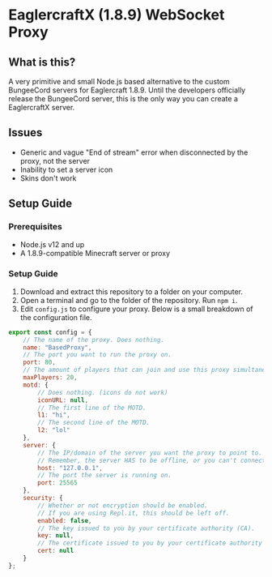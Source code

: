 # EaglercraftX (1.8.9) WebSocket Proxy
## What is this?
A very primitive and small Node.js based alternative to the custom BungeeCord servers for Eaglercraft 1.8.9. Until the developers officially release the BungeeCord server, this is the only way you can create a EaglercraftX server.
## Issues
* Generic and vague "End of stream" error when disconnected by the proxy, not the server
* Inability to set a server icon
* Skins don't work
## Setup Guide
### Prerequisites
* Node.js v12 and up
* A 1.8.9-compatible Minecraft server or proxy
### Setup Guide
1. Download and extract this repository to a folder on your computer.
2. Open a terminal and go to the folder of the repository. Run `npm i`.
3. Edit `config.js` to configure your proxy. Below is a small breakdown of the configuration file.
```js
export const config = {
    // The name of the proxy. Does nothing.
    name: "BasedProxy",
    // The port you want to run the proxy on.
    port: 80,
    // The amount of players that can join and use this proxy simultaneously.
    maxPlayers: 20,
    motd: {
        // Does nothing. (icons do not work)
        iconURL: null,
        // The first line of the MOTD.
        l1: "hi",
        // The second line of the MOTD.
        l2: "lol"
    },
    server: {
        // The IP/domain of the server you want the proxy to point to.
        // Remember, the server HAS to be offline, or you can't connect.
        host: "127.0.0.1",
        // The port the server is running on.
        port: 25565
    },
    security: {
        // Whether or not encryption should be enabled.
        // If you are using Repl.it, this should be left off.
        enabled: false,
        // The key issued to you by your certificate authority (CA).
        key: null,
        // The certificate issued to you by your certificate authority (CA).
        cert: null
    }
};
```
